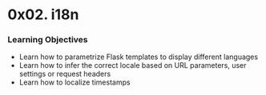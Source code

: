 # 0x02. i18n

### Learning Objectives
* Learn how to parametrize Flask templates to display different languages
* Learn how to infer the correct locale based on URL parameters, user settings or request headers
* Learn how to localize timestamps
